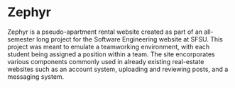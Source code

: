 # Zephyr
Zephyr is a pseudo-apartment rental website created as part of an all-semester long project for the Software Engineering website at SFSU. This project was meant to emulate a teamworking environment, with each student being assigned a position within a team. The site encorporates various components commonly used in already existing real-estate websites such as an account system, uploading and reviewing posts, and a messaging system.
